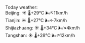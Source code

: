 Today weather:  
Beijing: ☀️   🌡️+29°C 🌬️↖11km/h  
Tianjin: ☀️   🌡️+27°C 🌬️←7km/h  
Shijiazhuang: ☀️   🌡️+34°C 🌬️↘4km/h  
Tangshan: ☀️   🌡️+28°C 🌬️↗12km/h  
